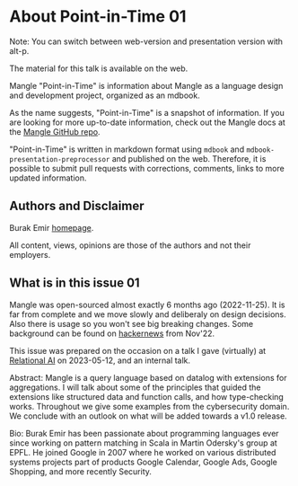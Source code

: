 # About Point-in-Time 01

Note: You can switch between web-version and presentation version with alt-p.

<!--slides-only-->

The material for this talk is available on the web. 

<!--slides-only-end-->

<!--web-only-->

Mangle "Point-in-Time" is information about Mangle as a language design and development project, organized as an mdbook.

As the name suggests, "Point-in-Time" is a snapshot of information. If you are looking for more up-to-date information, check out the Mangle docs at the [Mangle GitHub repo](https://github.com/google/mangle).

"Point-in-Time" is written in markdown format using `mdbook` and `mdbook-presentation-preprocessor` and published on the web. Therefore, it is possible to submit pull requests with corrections, comments, links to more updated information.

<!--web-only-end-->

## Authors and Disclaimer

Burak Emir [homepage](https://burakemir.ch).

All content, views, opinions are those of the authors and not their employers. 

## What is in this issue 01

Mangle was open-sourced almost exactly 6 months ago (2022-11-25). It is far from complete and we move slowly and deliberaly on design decisions. Also there is usage so you won't see big breaking changes. Some background can be found on [hackernews](https://news.ycombinator.com/item?id=33756800) from Nov'22.

This issue was prepared on the occasion on a talk I gave (virtually) at [Relational AI](https://relational.ai/) on 2023-05-12, and an internal talk.

Abstract: 
Mangle is a query language based on datalog with extensions for aggregations. I will talk about some of the principles that guided the extensions like structured data and function calls, and how type-checking works. Throughout we give some examples from the cybersecurity domain. We conclude with an outlook on what will be added towards a v1.0 release.

Bio: Burak Emir has been passionate about programming languages ever since working on pattern matching in Scala in Martin Odersky's group at EPFL. He joined Google in 2007 where he worked on various distributed systems projects part of products Google Calendar, Google Ads, Google Shopping, and more recently Security.

